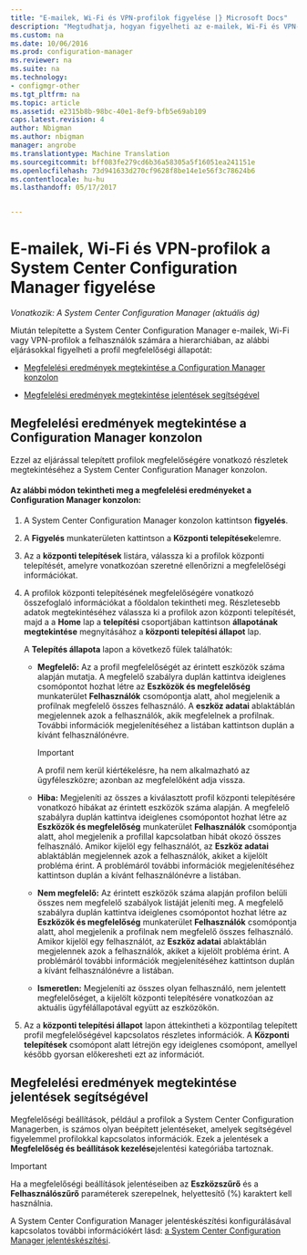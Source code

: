 ```yaml
---
title: "E-mailek, Wi-Fi és VPN-profilok figyelése |} Microsoft Docs"
description: "Megtudhatja, hogyan figyelheti az e-mailek, Wi-Fi és VPN-profilok a System Center Configuration Manager megfelelőségi állapotát."
ms.custom: na
ms.date: 10/06/2016
ms.prod: configuration-manager
ms.reviewer: na
ms.suite: na
ms.technology:
- configmgr-other
ms.tgt_pltfrm: na
ms.topic: article
ms.assetid: e2315b8b-98bc-40e1-8ef9-bfb5e69ab109
caps.latest.revision: 4
author: Nbigman
ms.author: nbigman
manager: angrobe
ms.translationtype: Machine Translation
ms.sourcegitcommit: bff083fe279cd6b36a58305a5f16051ea241151e
ms.openlocfilehash: 73d941633d270cf9628f8be14e1e56f3c78624b6
ms.contentlocale: hu-hu
ms.lasthandoff: 05/17/2017


---
```


# <a name="monitor-email-wi-fi-and-vpn-profiles-in-system-center-configuration-manager"></a>E-mailek, Wi-Fi és VPN-profilok a System Center Configuration Manager figyelése

*Vonatkozik: A System Center Configuration Manager (aktuális ág)*

Miután telepítette a System Center Configuration Manager e-mailek, Wi-Fi vagy VPN-profilok a felhasználók számára a hierarchiában, az alábbi eljárásokkal figyelheti a profil megfelelőségi állapotát:  

-   [Megfelelési eredmények megtekintése a Configuration Manager konzolon](#BKMK_console)  

-   [Megfelelési eredmények megtekintése jelentések segítségével](#BKMK_Reports)  

##  <a name="BKMK_console"></a> Megfelelési eredmények megtekintése a Configuration Manager konzolon  
 Ezzel az eljárással telepített profilok megfelelőségére vonatkozó részletek megtekintéséhez a System Center Configuration Manager konzolon.  

#### <a name="to-view-compliance-results-in-the-configuration-manager-console"></a>Az alábbi módon tekintheti meg a megfelelési eredményeket a Configuration Manager konzolon:  

1.  A System Center Configuration Manager konzolon kattintson **figyelés**.  

2.  A **Figyelés** munkaterületen kattintson a **Központi telepítések**elemre.  

3.  Az a **központi telepítések** listára, válassza ki a profilok központi telepítését, amelyre vonatkozóan szeretné ellenőrizni a megfelelőségi információkat.  

4.  A profilok központi telepítésének megfelelőségére vonatkozó összefoglaló információkat a főoldalon tekintheti meg. Részletesebb adatok megtekintéséhez válassza ki a profilok azon központi telepítését, majd a a **Home** lap a **telepítési** csoportjában kattintson **állapotának megtekintése** megnyitásához a **központi telepítési állapot** lap.  

     A **Telepítés állapota** lapon a következő fülek találhatók:  

    -   **Megfelelő:** Az a profil megfelelőségét az érintett eszközök száma alapján mutatja. A megfelelő szabályra duplán kattintva ideiglenes csomópontot hozhat létre az **Eszközök és megfelelőség** munkaterület **Felhasználók** csomópontja alatt, ahol megjelenik a profilnak megfelelő összes felhasználó. A **eszköz adatai** ablaktáblán megjelennek azok a felhasználók, akik megfelelnek a profilnak. További információk megjelenítéséhez a listában kattintson duplán a kívánt felhasználónévre.  

        > [!IMPORTANT]  
        >  A profil nem kerül kiértékelésre, ha nem alkalmazható az ügyféleszközre; azonban az megfelelőként adja vissza.  

    -   **Hiba:** Megjeleníti az összes a kiválasztott profil központi telepítésére vonatkozó hibákat az érintett eszközök száma alapján. A megfelelő szabályra duplán kattintva ideiglenes csomópontot hozhat létre az **Eszközök és megfelelőség** munkaterület **Felhasználók** csomópontja alatt, ahol megjelenik a profillal kapcsolatban hibát okozó összes felhasználó. Amikor kijelöl egy felhasználót, az **Eszköz adatai** ablaktáblán megjelennek azok a felhasználók, akiket a kijelölt probléma érint. A problémáról további információk megjelenítéséhez kattintson duplán a kívánt felhasználónévre a listában.  

    -   **Nem megfelelő:** Az érintett eszközök száma alapján profilon belüli összes nem megfelelő szabályok listáját jeleníti meg. A megfelelő szabályra duplán kattintva ideiglenes csomópontot hozhat létre az **Eszközök és megfelelőség** munkaterület **Felhasználók** csomópontja alatt, ahol megjelenik a profilnak nem megfelelő összes felhasználó. Amikor kijelöl egy felhasználót, az **Eszköz adatai** ablaktáblán megjelennek azok a felhasználók, akiket a kijelölt probléma érint. A problémáról további információk megjelenítéséhez kattintson duplán a kívánt felhasználónévre a listában.  

    -   **Ismeretlen:** Megjeleníti az összes olyan felhasználó, nem jelentett megfelelőséget, a kijelölt központi telepítésére vonatkozóan az aktuális ügyfélállapotával együtt az eszközökön.  

5.  Az a **központi telepítési állapot** lapon áttekintheti a központilag telepített profil megfelelőségével kapcsolatos részletes információk. A **Központi telepítések** csomópont alatt létrejön egy ideiglenes csomópont, amellyel később gyorsan előkeresheti ezt az információt.  

##  <a name="BKMK_Reports"></a> Megfelelési eredmények megtekintése jelentések segítségével  
 Megfelelőségi beállítások, például a profilok a System Center Configuration Managerben, is számos olyan beépített jelentéseket, amelyek segítségével figyelemmel profilokkal kapcsolatos információk. Ezek a jelentések a **Megfelelőség és beállítások kezelése**jelentési kategóriába tartoznak.  

> [!IMPORTANT]  
>  Ha a megfelelőségi beállítások jelentéseiben az **Eszközszűrő** és a **Felhasználószűrő** paraméterek szerepelnek, helyettesítő (%) karaktert kell használnia.  

 A System Center Configuration Manager jelentéskészítési konfigurálásával kapcsolatos további információkért lásd: [a System Center Configuration Manager jelentéskészítési](../../core/servers/manage/reporting.md).  

